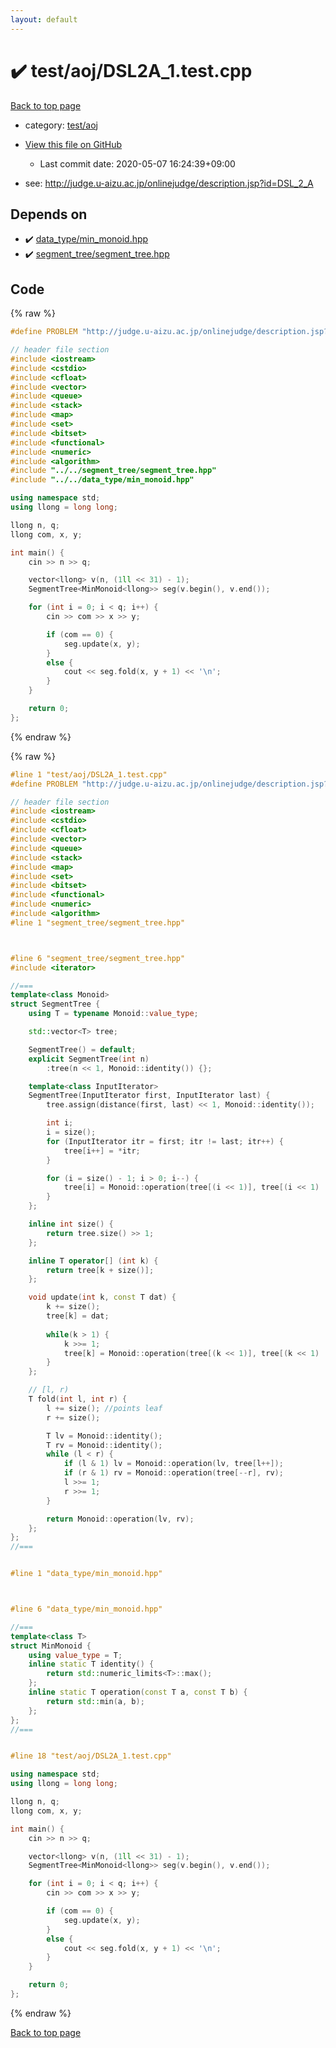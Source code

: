 ```yaml
---
layout: default
---
```


<!-- mathjax config similar to math.stackexchange -->
<script type="text/javascript" async
  src="https://cdnjs.cloudflare.com/ajax/libs/mathjax/2.7.5/MathJax.js?config=TeX-MML-AM_CHTML">
</script>
<script type="text/x-mathjax-config">
  MathJax.Hub.Config({
    TeX: { equationNumbers: { autoNumber: "AMS" }},
    tex2jax: {
      inlineMath: [ ['$','$'] ],
      processEscapes: true
    },
    "HTML-CSS": { matchFontHeight: false },
    displayAlign: "left",
    displayIndent: "2em"
  });
</script>

<script type="text/javascript" src="https://cdnjs.cloudflare.com/ajax/libs/jquery/3.4.1/jquery.min.js"></script>
<script src="https://cdn.jsdelivr.net/npm/jquery-balloon-js@1.1.2/jquery.balloon.min.js" integrity="sha256-ZEYs9VrgAeNuPvs15E39OsyOJaIkXEEt10fzxJ20+2I=" crossorigin="anonymous"></script>
<script type="text/javascript" src="../../../assets/js/copy-button.js"></script>
<link rel="stylesheet" href="../../../assets/css/copy-button.css" />


# :heavy_check_mark: test/aoj/DSL2A_1.test.cpp

<a href="../../../index.html">Back to top page</a>

* category: <a href="../../../index.html#0d0c91c0cca30af9c1c9faef0cf04aa9">test/aoj</a>
* <a href="{{ site.github.repository_url }}/blob/master/test/aoj/DSL2A_1.test.cpp">View this file on GitHub</a>
    - Last commit date: 2020-05-07 16:24:39+09:00


* see: <a href="http://judge.u-aizu.ac.jp/onlinejudge/description.jsp?id=DSL_2_A">http://judge.u-aizu.ac.jp/onlinejudge/description.jsp?id=DSL_2_A</a>


## Depends on

* :heavy_check_mark: <a href="../../../library/data_type/min_monoid.hpp.html">data_type/min_monoid.hpp</a>
* :heavy_check_mark: <a href="../../../library/segment_tree/segment_tree.hpp.html">segment_tree/segment_tree.hpp</a>


## Code

<a id="unbundled"></a>
{% raw %}
```cpp
#define PROBLEM "http://judge.u-aizu.ac.jp/onlinejudge/description.jsp?id=DSL_2_A"

// header file section
#include <iostream>
#include <cstdio>
#include <cfloat>
#include <vector>
#include <queue>
#include <stack>
#include <map>
#include <set>
#include <bitset>
#include <functional>
#include <numeric>
#include <algorithm>
#include "../../segment_tree/segment_tree.hpp"
#include "../../data_type/min_monoid.hpp"

using namespace std;
using llong = long long;

llong n, q;
llong com, x, y;

int main() {
    cin >> n >> q;

    vector<llong> v(n, (1ll << 31) - 1);
    SegmentTree<MinMonoid<llong>> seg(v.begin(), v.end());

    for (int i = 0; i < q; i++) {
        cin >> com >> x >> y;

        if (com == 0) {
            seg.update(x, y);
        }
        else {
            cout << seg.fold(x, y + 1) << '\n';
        }
    }

    return 0;
};


```
{% endraw %}

<a id="bundled"></a>
{% raw %}
```cpp
#line 1 "test/aoj/DSL2A_1.test.cpp"
#define PROBLEM "http://judge.u-aizu.ac.jp/onlinejudge/description.jsp?id=DSL_2_A"

// header file section
#include <iostream>
#include <cstdio>
#include <cfloat>
#include <vector>
#include <queue>
#include <stack>
#include <map>
#include <set>
#include <bitset>
#include <functional>
#include <numeric>
#include <algorithm>
#line 1 "segment_tree/segment_tree.hpp"



#line 6 "segment_tree/segment_tree.hpp"
#include <iterator>

//===
template<class Monoid>
struct SegmentTree {
    using T = typename Monoid::value_type;

    std::vector<T> tree;

    SegmentTree() = default;
    explicit SegmentTree(int n)
        :tree(n << 1, Monoid::identity()) {};

    template<class InputIterator>
    SegmentTree(InputIterator first, InputIterator last) {
        tree.assign(distance(first, last) << 1, Monoid::identity());

        int i;
        i = size();
        for (InputIterator itr = first; itr != last; itr++) {
            tree[i++] = *itr;
        }

        for (i = size() - 1; i > 0; i--) {
            tree[i] = Monoid::operation(tree[(i << 1)], tree[(i << 1) | 1]);
        }
    };

    inline int size() {
        return tree.size() >> 1;
    };

    inline T operator[] (int k) {
        return tree[k + size()];
    };

    void update(int k, const T dat) {
        k += size();
        tree[k] = dat;
        
        while(k > 1) {
            k >>= 1;
            tree[k] = Monoid::operation(tree[(k << 1)], tree[(k << 1) | 1]);
        }
    };

    // [l, r)
    T fold(int l, int r) {
        l += size(); //points leaf
        r += size();

        T lv = Monoid::identity();
        T rv = Monoid::identity();
        while (l < r) {
            if (l & 1) lv = Monoid::operation(lv, tree[l++]);
            if (r & 1) rv = Monoid::operation(tree[--r], rv);
            l >>= 1;
            r >>= 1;
        }

        return Monoid::operation(lv, rv);
    };
};
//===


#line 1 "data_type/min_monoid.hpp"



#line 6 "data_type/min_monoid.hpp"

//===
template<class T>
struct MinMonoid {
    using value_type = T;
    inline static T identity() {
        return std::numeric_limits<T>::max();
    };
    inline static T operation(const T a, const T b) {
        return std::min(a, b);
    };
};
//===


#line 18 "test/aoj/DSL2A_1.test.cpp"

using namespace std;
using llong = long long;

llong n, q;
llong com, x, y;

int main() {
    cin >> n >> q;

    vector<llong> v(n, (1ll << 31) - 1);
    SegmentTree<MinMonoid<llong>> seg(v.begin(), v.end());

    for (int i = 0; i < q; i++) {
        cin >> com >> x >> y;

        if (com == 0) {
            seg.update(x, y);
        }
        else {
            cout << seg.fold(x, y + 1) << '\n';
        }
    }

    return 0;
};


```
{% endraw %}

<a href="../../../index.html">Back to top page</a>

